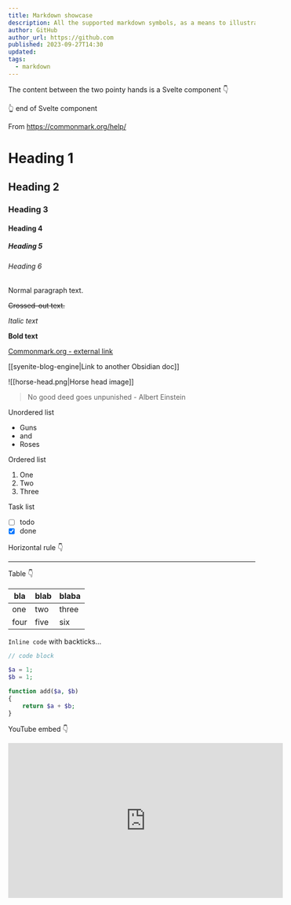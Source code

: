 ```yaml
---
title: Markdown showcase
description: All the supported markdown symbols, as a means to illustrate and visualize markdown rendering and styling
author: GitHub
author_url: https://github.com
published: 2023-09-27T14:30
updated:
tags:
  - markdown
---
```


The content between the two pointy hands is a Svelte component 👇

<script>
	import UpdatedAt from "../../../components/UpdatedAt.svelte";
</script>

<UpdatedAt updatedAt="2024-02-02T00:00" />

👆 end of Svelte component

From https://commonmark.org/help/

# Heading 1

## Heading 2

### Heading 3

#### Heading 4

##### Heading 5

###### Heading 6

Normal paragraph text.

~~Crossed-out text.~~

*Italic text*

**Bold text**

[Commonmark.org - external link](https://commonmark.org/)

[[syenite-blog-engine|Link to another Obsidian doc]]

![[horse-head.png|Horse head image]]

> No good deed goes unpunished - Albert Einstein

Unordered list

* Guns
* and
* Roses

Ordered list

1. One
2. Two
3. Three

Task list

- [ ] todo
- [x] done

Horizontal rule 👇

---

Table 👇

bla | blab | blaba
---|---|---
one | two | three
four | five | six

`Inline code` with backticks...


```php
// code block

$a = 1;
$b = 1;

function add($a, $b)
{
	return $a + $b;
}
```

YouTube embed 👇

<iframe width="560" height="315" src="https://www.youtube.com/embed/dQw4w9WgXcQ?si=irL0jY5wqb1niu9u" title="YouTube video player" frameborder="0" allow="accelerometer; autoplay; clipboard-write; encrypted-media; gyroscope; picture-in-picture; web-share" allowfullscreen></iframe>
